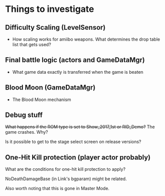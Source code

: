 # Things to investigate

## Difficulty Scaling (LevelSensor)
- How scaling works for amiibo weapons. What determines the drop table list that gets used?

## Final battle logic (actors and GameDataMgr)
- What game data exactly is transferred when the game is beaten

## Blood Moon (GameDataMgr)
- The Blood Moon mechanism

## Debug stuff
~~What happens if the ROM type is set to Show_2017_1st or RID_Demo?~~ The game crashes. Why?

Is it possible to get to the stage select screen on release versions?

## One-Hit Kill protection (player actor probably)
What are the conditions for one-hit kill protection to apply?

NoDeathDamageBase (in Link's bgparam) might be related.

Also worth noting that this is gone in Master Mode.
